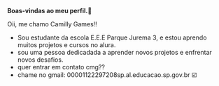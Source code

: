 **Boas-vindas ao meu perfil.💟**

Oii, me chamo Camilly Games!!
  - Sou estudante da escola E.E.E Parque Jurema 3, e estou aprendo muitos projetos e cursos no alura.
  - sou uma pessoa dedicadada a aprender novos projetos e enfrentar novos desafios.
  - quer entrar em contato cmg??
  - chame no gmail: 00001122297208sp.al.educacao.sp.gov.br ☑️
   
